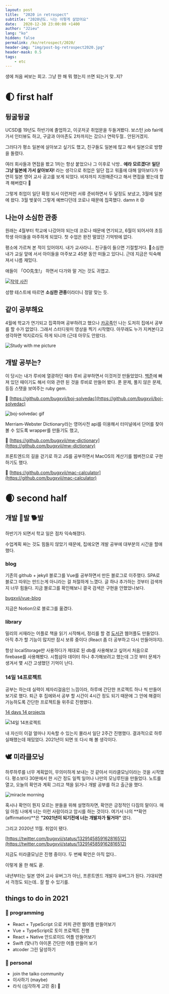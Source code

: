 ```yaml
---
layout: post
title:  "2020 in retrospect"
subtitle: "2020년도. 나는 이렇게 살았어요"
date:   2020-12-30 23:00:00 +1400
author: "J2ieu"
lang: "ko"
hidden: false
permalink: /ko/retrospect/2020/
header-img: "img/post-bg-retrospect2020.jpg"
header-mask: 0.5
tags:
    - etc
---
```


생에 처음 써보는 회고. 그냥 한 해 뭐 했는지 쓰면 되는거 맞..지?

# 🌓 first half

## 뒹굴뒹굴

UCSD를 19년도 하반기에 졸업하고, 이곳저곳 취업문을 두들겨봤다. 보스턴 job fair에 가서 인터뷰도 하고, 구글과 아마존도 2차까지는 갔으나 연락두절.. 안된거겠지. 

그러다가 평소 일본에 살아보고 싶기도 했고, 친구들도 일본에 많고 해서 일본으로 방향을 돌렸다. 

여러 회사들과 면접을 봤고 1차는 항상 붙었으나 그 이후로 낙방.. **에라 모르겠다!** **일단 그냥 일본에 가서 살아보자!** 라는 생각으로 취업은 일단 접고 워홀에 대해 알아보다가 우연히 일본 영어 교사 공고를 보게 되었다. 비자까지 지원해준다고 해서 면접을 봤는데 합격 해버렸다 🤭

그렇게 취업이 일단 확정 되서 이런저런 서류 준비하면서 두 달정도 보냈고, 3월에 일본에 왔다. 3월 벚꽃이 그렇게 예쁘다던데 코로나 때문에 집콕했다. damn it 😡

## 나는야 소심한 관종

원래는 4월부터 학교에 나갔어야 되는데 코로나 때문에 연기되고, 6월이 되어서야 초등학생 아이들을 마주하게 되었다. 첫 수업은 완전 떨었던 기억밖에 없다. 

평소에 가르쳐 본 적이 있어야지. 내가 교사라니.. 친구들이 들으면 기절할거다. 🐶소심한  내가 교실 앞에 서서 아이들을 마주보고 45분 동안 떠들고 있다니. 근데 지금은 익숙해져서 나름 재밌다. 

애들이 「OO先生!」 하면서 다가와 말 거는 것도 귀엽고. 

[![작약 사진](/img/in-post/retrospect/2020/peony.png)](https://lu42.co.kr/campaign/flowergarden/mbti.php)

성향 테스트에 따르면 **소심한 관종**이라더니 정말 맞는 듯.

## 같이 공부해요

4월에 학교가 연기되고 집콕하며 공부하려고 했으나 [카공족](https://namu.wiki/w/카공족)인 나는 도저히 집에서 공부를 할 수가 없었다. 그래서 스터디윗미 영상을 찍기 시작했다. 아무래도 누가 지켜본다고 생각하면 억지로라도 하게 되니까 (근데 아무도 안왔다).

![Study with me picture](/img/in-post/retrospect/2020/studywithme.png)

## 개발 공부는?

이 당시는 내가 루비에 열광하던 때라 루비 공부하면서 이것저것 만들었었다. [백준](https://www.acmicpc.net)에 빠져 있던 때이기도 해서 이와 관련 된 것을 루비로 만들어 봤다. 푼 문제, 풀지 않은 문제, 등등 스탯을 보여주는 ruby gem.

🔗 [https://github.com/bugxvii/boj-solvedac](https://github.com/bugxvii/boj-solvedac)

![boj-solvedac gif](https://github.com/j2ieu/boj-solvedac/raw/master/example.gif)

Merriam-Webster Dictionary라는 영어사전 api를 이용해서 터미널에서 단어를 찾아볼 수 있도록 wrapper를 만들기도 했고,

🔗 [https://github.com/bugxvii/mw-dictionary](https://github.com/bugxvii/mw-dictionary)

프론트엔드의 길을 걷기로 하고 JS를 공부하면서 MacOS의 계산기를 웹버전으로 구현하기도 했다.

🔗 [https://github.com/bugxvii/mac-calculator](https://github.com/bugxvii/mac-calculator)

# 🌒 second half

## 개발 🐶발 🐕발

하반기가 되면서 학교 일은 점차 익숙해졌다. 

수업계획 짜는 것도 힘들지 않았기 때문에, 집에오면 개발 공부에 대부분의 시간을 할애했다. 

### blog

기존의 github + jekyll 블로그를 Vue를 공부하면서 만든 블로그로 이주했다. SPA로 블로그 따위는 만드는게 아니라는 걸 처절하게 느꼈다. 글 하나 추가하는 것부터 검색까지 너무 힘들다. 지금 블로그를 확인해보니 결국 검색은 구현을 안했었나보다.

[bugxvii/vue-blog](https://github.com/bugxvii/vue-blog)

지금은 Notion으로 블로그를 옮겼다.

### library

밀리의 서재라는 어플로 책을 읽기 시작해서, 정리를 할 겸 [도서관](https://github.com/j2ieu/library) 웹어플도 만들었다. 아직 추가 할 기능이 많지만 잠시 보류 중이다 (React 좀 더 공부하고 다시 만들어야지).

항상 localStorage만 사용하다가 제대로 된 db를 사용해보고 싶어서 처음으로 firebase를 사용해봤다. 시험삼아 데이터 하나 추가해보려고 했는데 그것 부터 문제가 생겨서 몇 시간 고생했던 기억이 난다.

### 14일 14프로젝트

공부는 하는데 실력이 제자리걸음인 느낌이라, 하루에 간단한 프로젝트 하나 씩 만들어보기로 했다. 퇴근 후 집에와서 공부 할 시간이 4시간 정도 되기 때문에 그 안에 해결이 가능하도록 간단한 프로젝트들 위주로 진행했다. 

[14 days 14 projects](https://www.notion.so/cdddc587280b406ea4a995fa3c22f112)

![14일 14프로젝트](/img/in-post/retrospect/2020/14days14projects.png)

내 자신이 이걸 얼마나 지속할 수 있는지 몰라서 일단 2주간 진행했다. 결과적으로 하루 실패했는데 재밌었다. 2021년이 되면 또 다시 해 볼 생각이다.

## 🕊️ 미라클모닝

하루하루를 너무 계획없이, 무의미하게 보내는 것 같아서 미라클모닝이라는 것을 시작했다. 평소보다 30분에서 한 시간 정도 일찍 일어나 나만의 모닝루틴을 만들었다. 노트를 열고, 오늘의 확언과 계획 그리고 책을 읽거나 개발 공부를 하고 출근을 했다. 

![miracle morning](/img/in-post/retrospect/2020/miraclemorning.png)

혹시나 확언이 뭔지 모르는 분들을 위해 설명하자면, 확언은 긍정적인 다짐의 말이다.  매일 아침 나에게 너는 이런 사람이라고 암시를 하는 것이다. 여기서 나의 **확언(affirmation)**은 **"2021년이 되기전에 너는 개발자가 될거야"**  였다. 

그리고 2020년 11월. 취업이 됐다.

[https://twitter.com/bugxvii/status/1329145859162816512](https://twitter.com/bugxvii/status/1329145859162816512)

지금도 미라클모닝은 진행 중이다. 두 번째 확언은 아직 없다..

이렇게 올 한 해도 끝. 

내년부터는 일본 영어 교사 유버그가 아닌, 프론트엔드 개발자 유버그가 된다. 기대되면서 걱정도 되는데.. 잘 할 수 있기를.

## things to do in 2021

### 🧸 programming

- React + TypeScript 으로 커피 관련 웹어플 만들어보기
- Vue + TypeScript로 토이 프로젝트 진행
- React + Native 안드로이드 어플 만들어보기
- Swift (맞나?) 아이폰 간단한 어플 만들어 보기
- atcoder 그린 달성하기

### 🤔 personal

- join the taiko community
- 이사하기 (maybe)
- 라식 (심각하게 고민 중) 🤔
